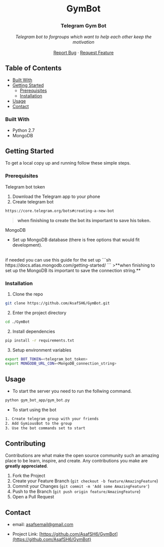 
<!--
*** Thanks for checking out this README Template. If you have a suggestion that would
*** make this better, please fork the repo and create a pull request or simply open
*** an issue with the tag "enhancement".
*** Thanks again! Now go create something AMAZING! :D
***
***
***
*** To avoid retyping too much info. Do a search and replace for the following:
*** AsafSH6, GymBot, twitter_handle, email
-->





<!-- PROJECT SHIELDS -->
<!--
*** I'm using markdown "reference style" links for readability.
*** Reference links are enclosed in brackets [ ] instead of parentheses ( ).
*** See the bottom of this document for the declaration of the reference variables
*** for contributors-url, forks-url, etc. This is an optional, concise syntax you may use.
*** https://www.markdownguide.org/basic-syntax/#reference-style-links
-->

<!-- PROJECT LOGO -->
<h1 align="center">GymBot</h>
<br />
<p align="center">
  <h3 align="center">Telegram Gym Bot</h3>

  <p align="center">
    <i>Telegram bot to forgroups which want to help each other keep the motivation</i>
    <br />
    <br />
    <a href="https://github.com/AsafSH6/GymBot/issues">Report Bug</a>
    ·
    <a href="https://github.com/AsafSH6/GymBot/issues">Request Feature</a>
  </p>
</p>



<!-- TABLE OF CONTENTS -->
## Table of Contents

* [Built With](#built-with)
* [Getting Started](#getting-started)
  * [Prerequisites](#prerequisites)
  * [Installation](#installation)
* [Usage](#usage)
* [Contact](#contact)





### Built With

* []()Python 2.7
* []()MongoDB


<!-- GETTING STARTED -->
## Getting Started

To get a local copy up and running follow these simple steps.

### Prerequisites

Telegram bot token
</br>

1.  Download the Telegram app to your phone
2.  Create telegram bot
```sh
https://core.telegram.org/bots#creating-a-new-bot
```
> **when finishing to create the bot its important to save his token.** 

MongoDB
<br />
* Set up MongoDB database (there is free options that would fit development).
<br />
if needed you can use this guide for the set up
```sh
https://docs.atlas.mongodb.com/getting-started/
```
>**when finishing to set up the MongoDB its important to save the connection string.**

### Installation

1. Clone the repo
```sh
git clone https://github.com/AsafSH6/GymBot.git
```
2. Enter the project directory
```sh
cd ./GymBot
``` 
2. Install dependencies
```sh
pip install -r requirements.txt
```
3. Setup environment variables
```sh
export BOT_TOKEN=<telegram_bot_token>
export MONGODB_URL_CON=<MongoDB_connection_string>
``` 



<!-- USAGE EXAMPLES -->
## Usage

* To start the server you need to run the follwing command.
```sh
python gym_bot_app/gym_bot.py
```
* To start using the bot
```sh
1. Create telegram group with your friends
2. Add GymiousBot to the group
3. Use the bot commands set to start
```



## Contributing

Contributions are what make the open source community such an amazing place to be learn, inspire, and create. Any contributions you make are **greatly appreciated**.

1. Fork the Project
2. Create your Feature Branch (`git checkout -b feature/AmazingFeature`)
3. Commit your Changes (`git commit -m 'Add some AmazingFeature'`)
4. Push to the Branch (`git push origin feature/AmazingFeature`)
5. Open a Pull Request




<!-- CONTACT -->
## Contact

- email: asafsemail@gmail.com

- Project Link: [https://github.com/AsafSH6/GymBot](https://github.com/AsafSH6/GymBot)


